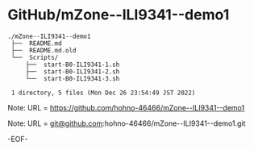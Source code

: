 # GitHub/mZone--ILI9341--demo1

    ./mZone--ILI9341--demo1
     ├──  README.md
     ├──  README.md.old
     └──  Scripts/
         ├──  start-B0-ILI9341-1.sh
         ├──  start-B0-ILI9341-2.sh
         └──  start-B0-ILI9341-3.sh
     
     1 directory, 5 files (Mon Dec 26 23:54:49 JST 2022)


Note: URL = https://github.com/hohno-46466/mZone--ILI9341--demo1

Note: URL = git@github.com:hohno-46466/mZone--ILI9341--demo1.git

-EOF-
